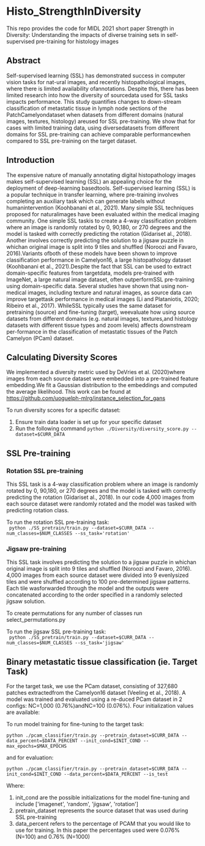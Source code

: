 # Histo_StrengthInDiversity
This repo provides the code for MIDL 2021 short paper Strength in Diversity: Understanding the impacts of diverse training sets in self-supervised pre-training for histology images

## Abstract
Self-supervised learning (SSL) has demonstrated success in computer vision tasks for nat-ural  images,  and  recently  histopathological  images,  where  there  is  limited  availability  ofannotations.  Despite this, there has been limited research into how the diversity of sourcedata  used  for  SSL  tasks  impacts  performance.   This  study  quantifies  changes  to  down-stream  classification  of  metastatic  tissue  in  lymph  node  sections  of  the  PatchCamelyondataset  when  datasets  from  different  domains  (natural  images,  textures,  histology)  areused for SSL pre-training.  We show that for cases with limited training data, using diversedatasets from different domains for SSL pre-training can achieve comparable performancewhen compared to SSL pre-training on the target dataset.

## Introduction 
The  expensive  nature  of  manually  annotating  digital  histopathology  images  makes  self-supervised learning (SSL) an appealing choice for the deployment of deep-learning basedtools.  Self-supervised learning (SSL) is a popular technique in transfer learning, where pre-training  involves  completing  an  auxiliary  task  which  can  generate  labels  without  humanintervention (Koohbanani et al., 2021).  Many simple SSL techniques proposed for naturalimages have been evaluated within the medical imaging community.  One simple SSL taskis to create a 4-way classification problem where an image is randomly rotated by 0,  90,180, or 270 degrees and the model is tasked with correctly predicting the rotation (Gidariset al., 2018).  Another involves correctly predicting the solution to a jigsaw puzzle in whichan original image is split into 9 tiles and shuffled (Noroozi and Favaro, 2016).Variants ofboth of these models have been shown to improve classification performance in Camelyon16, a large histopathology dataset (Koohbanani et al., 2021).Despite the fact that SSL can be used to extract domain-specific features from targetdata, models pre-trained with ImageNet, a large natural image dataset, often outperformSSL pre-training using domain-specific data.  Several studies have shown that using non-medical images, including texture and natural images, as source data can improve targettask performance in medical images (Li and Plataniotis, 2020; Ribeiro et al., 2017).  WhileSSL typically uses the same dataset for pretraining (source) and fine-tuning (target),  weevaluate how using source datasets from different domains (e.g. natural images, textures,and histology datasets with different tissue types and zoom levels) affects downstream per-formance in the classification of metastatic tissues of the Patch Camelyon (PCam) dataset.

## Calculating Diversity Scores 
We implemented a diversity metric used by DeVries et al. (2020)where images from each source dataset were embedded into a pre-trained feature embedding.We fit a Gaussian distribution to the embeddings and computed the average likelihood. This work can be found at https://github.com/uoguelph-mlrg/instance_selection_for_gans

To run diversity scores for a specific dataset:
1. Ensure train data loader is set up for your specific dataset
2. Run the following command
``` python ./Diversity/diversity_score.py --dataset=$CURR_DATA ```

## SSL Pre-training
### Rotation SSL pre-training
This SSL task is a 4-way classification problem where an image is randomly rotated by 0,  90,180, or 270 degrees and the model is tasked with correctly predicting the rotation (Gidariset al., 2018). In our code 4,000 images from each source dataset were randomly rotated and the model was tasked with predicting rotation class.

To run the rotation SSL pre-training task:    
``` python ./SS_pretrain/train.py --dataset=$CURR_DATA --num_classes=$NUM_CLASSES --ss_task='rotation'```

### Jigsaw pre-training
This SSL task involves predicting the solution to a jigsaw puzzle in whichan original image is split into 9 tiles and shuffled (Noroozi and Favaro, 2016). 4,000 images from each source dataset were divided into 9 evenlysized tiles and were shuffled according to 100 pre-determined jigsaw patterns.  Each tile wasforwarded  through  the  model  and  the  outputs  were  concatenated  according  to  the  order specified in a randomly selected jigsaw solution.

To create permutations for any number of classes run select_permutations.py

To run the jigsaw SSL pre-training task:    
``` python ./SS_pretrain/train.py --dataset=$CURR_DATA --num_classes=$NUM_CLASSES --ss_task='jigsaw'```

## Binary metastatic tissue classification (ie. Target Task)
For  the  target  task,  we  use  the  PCam  dataset,  consisting  of  327,680  patches  extractedfrom the Camelyon16 dataset (Veeling et al., 2018). A model was trained and evaluated using a re-duced PCam dataset in 2 configs: NC=1,000 (0.76%)andNC=100 (0.076%). 
Four initialization values are available: 

To run model training for fine-tuning to the target task:

```python ./pcam_classifier/train.py --pretrain_dataset=$CURR_DATA --data_percent=$DATA_PERCENT --init_cond=$INIT_COND --max_epochs=$MAX_EPOCHS```

and for evaluation:

```python ./pcam_classifier/train.py --pretrain_dataset=$CURR_DATA --init_cond=$INIT_COND --data_percent=$DATA_PERCENT --is_test```


Where:
1. init_cond are the possible initializations for the model fine-tuning and include ['imagenet', 'random', 'jigsaw', 'rotation']
2. pretrain_dataset represents the source dataset that was used during SSL pre-training
3. data_percent refers to the percentage of PCAM that you would like to use for training. In this paper the percentages used were 0.076% (N=100) and 0.76% (N=1000)



